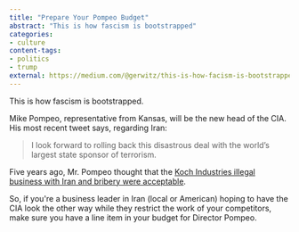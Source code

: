 ```yaml
---
title: "Prepare Your Pompeo Budget"
abstract: "This is how fascism is bootstrapped"
categories:
- culture
content-tags:
- politics
- trump
external: https://medium.com/@gerwitz/this-is-how-facism-is-bootstrapped-e341bdb27663
---
```


This is how fascism is bootstrapped.

Mike Pompeo, representative from Kansas, will be the new head of the CIA. His most recent tweet says, regarding Iran:

> I look forward to rolling back this disastrous deal with the world’s largest state sponsor of terrorism.

Five years ago, Mr. Pompeo thought that the [Koch Industries illegal business with Iran and bribery were acceptable](https://thinkprogress.org/congressman-from-koch-uninterested-in-investigating-koch-industries-business-deals-with-iran-efd93361507c).

So, if you're a business leader in Iran (local or American) hoping to have the CIA look the other way while they restrict the work of your competitors, make sure you have a line item in your budget for Director Pompeo.
